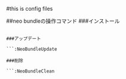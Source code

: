 #this is config files

##neo bundleの操作コマンド
###インストール

```:NeoBundleInstall

###アップデート

```:NeoBundleUpdate

###削除

```:NeoBundleClean
